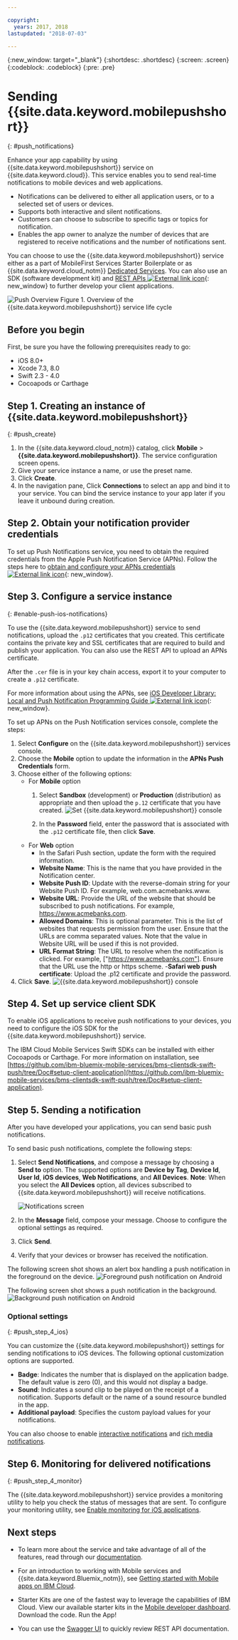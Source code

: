 ```yaml
---

copyright:
  years: 2017, 2018
lastupdated: "2018-07-03"

---
```

{:new_window: target="_blank"}
{:shortdesc: .shortdesc}
{:screen: .screen}
{:codeblock: .codeblock}
{:pre: .pre}

# Sending {{site.data.keyword.mobilepushshort}}
{: #push_notifications}

Enhance your app capability by using {{site.data.keyword.mobilepushshort}} service on {{site.data.keyword.cloud}}. This service enables you to send real-time notifications to mobile devices and web applications.

 - Notifications can be delivered to either all application users, or to a selected set of users or devices.
 - Supports both interactive and silent notifications.
 - Customers can choose to subscribe to specific tags or topics for notification.
 - Enables the app owner to analyze the number of devices that are registered to receive notifications and the number of notifications sent.

You can choose to use the {{site.data.keyword.mobilepushshort}} service either as a part of MobileFirst Services Starter Boilerplate or as {{site.data.keyword.cloud_notm}} [Dedicated Services](/docs/dedicated/index.html).  You can also use an SDK (software development kit) and [REST APIs ![External link icon](../../icons/launch-glyph.svg "External link icon")](https://mobile.{DomainName}/imfpush/){: new_window} to further develop your client applications.

![Push Overview](images/push_notification_lifecycle.jpg) Figure 1. Overview of the {{site.data.keyword.mobilepushshort}} service life cycle

## Before you begin

First, be sure you have the following prerequisites ready to go:

 - iOS 8.0+
 - Xcode 7.3, 8.0
 - Swift 2.3 - 4.0
 - Cocoapods or Carthage

## Step 1. Creating an instance of {{site.data.keyword.mobilepushshort}}
{: #push_create}

1. In the {{site.data.keyword.cloud_notm}} catalog, click **Mobile** > **{{site.data.keyword.mobilepushshort}}**. The service configuration screen opens.
2. Give your service instance a name, or use the preset name.
3. Click **Create**.
4. In the navigation pane, Click **Connections** to select an app and bind it to your service. You can bind the service instance to your app later if you leave it unbound during creation.


## Step 2. Obtain your notification provider credentials

To set up Push Notifications service, you need to obtain the required credentials from the Apple Push Notification Service (APNs). Follow the steps here to [obtain and configure your APNs credentials ![External link icon](../../icons/launch-glyph.svg "External link icon")](https://console.bluemix.net/docs/services/mobilepush/push_step_1.html#push_step_1_ios){: new_window}.


## Step 3. Configure a service instance
{: #enable-push-ios-notifications}

To use the {{site.data.keyword.mobilepushshort}} service to send notifications, upload the `.p12` certificates that you created. This certificate contains the private key and SSL certificates that are required to build and publish your application. You can also use the REST API to upload an APNs certificate.

After the `.cer` file is in your key chain access, export it to your computer to create a `.p12` certificate.

For more information about using the APNs, see [iOS Developer Library: Local and Push Notification Programming Guide ![External link icon](../../icons/launch-glyph.svg "External link icon")](https://developer.apple.com/library/content/documentation/NetworkingInternet/Conceptual/RemoteNotificationsPG/APNSOverview.html#//apple_ref/doc/uid/TP40008194-CH8-SW1){: new_window}.

To set up APNs on the Push Notification services console, complete the steps:

1. Select **Configure** on the {{site.data.keyword.mobilepushshort}} services console.
2. Choose the **Mobile** option to update the information in the **APNs Push Credentials** form.
3. Choose either of the following options:
	- For **Mobile** option
		1. Select **Sandbox** (development) or **Production** (distribution) as appropriate and then upload the `p.12` certificate that you have created.
		  ![Set {{site.data.keyword.mobilepushshort}} console](images/wizard.jpg)

		1. In the **Password** field, enter the password that is associated with the `.p12` certificate file, then click **Save**.
	- For **Web** option
		- In the Safari Push section, update the form with the required information.
		- **Website Name**: This is the name that you have provided in the Notification center.
		- **Website Push ID**: Update with the reverse-domain string for your Website Push ID. For example, web.com.acmebanks.www.
		- **Website URL**: Provide the URL of the website that should be subscribed to push notifications. For example, https://www.acmebanks.com.
		- **Allowed Domains**: This is optional parameter. This is the list of websites that requests permission from the user. Ensure that the URLs are comma separated values. Note that the value in Website URL will be used if this is not provided.
		- **URL Format String**: The URL to resolve when the notification is clicked. For example, ["https://www.acmebanks.com"]. Ensure that the URL use the http or https scheme.
		-**Safari web push certificate**: Upload the .p12 certificate and provide the password.
4. Click **Save**.
	![{{site.data.keyword.mobilepushshort}} console](images/push_configure_safari.jpg)


## Step 4. Set up service client SDK

To enable iOS applications to receive push notifications to your devices, you need to configure the iOS SDK for the {{site.data.keyword.mobilepushshort}} service.

The IBM Cloud Mobile Services Swift SDKs can be installed with either Cocoapods or Carthage. For more information on installation, see [https://github.com/ibm-bluemix-mobile-services/bms-clientsdk-swift-push/tree/Doc#setup-client-application](https://github.com/ibm-bluemix-mobile-services/bms-clientsdk-swift-push/tree/Doc#setup-client-application).


## Step 5. Sending a notification

After you have developed your applications, you can send basic push notifications.

To send basic push notifications, complete the following steps:

1. Select **Send Notifications**, and compose a message by choosing a **Send to** option. The supported options are **Device by Tag**, **Device Id**, **User Id**, **iOS devices**, **Web Notifications**, and **All Devices**.
**Note**: When you select the **All Devices** option, all devices subscribed to {{site.data.keyword.mobilepushshort}} will receive notifications.

	![Notifications screen](images/tag_notification.jpg)

2. In the **Message** field, compose your message. Choose to configure the optional settings as required.
3. Click **Send**.
3. Verify that your devices or browser has received the notification.

The following screen shot shows an alert box handling a push notification in the foreground on the device.
	![Foreground push notification on Android](images/Android_Screenshot.jpg)

The following screen shot shows a push notification in the background.
	![Background push notification on Android](images/background.png)

### Optional settings
{: #push_step_4_ios}

You can customize the {{site.data.keyword.mobilepushshort}} settings for sending notifications to iOS devices. The following optional customization options are supported.

- **Badge**:  Indicates the number that is displayed on the application badge. The default value is zero (0), and this would not display a badge.
- **Sound**: Indicates a sound clip to be played on the receipt of a notification. Supports default or the name of a sound resource bundled in the app.
- **Additional payload**: Specifies the custom payload values for your notifications.

You can also choose to enable [interactive notifications](https://github.com/ibm-bluemix-mobile-services/bms-clientsdk-swift-push/tree/Doc#interactive-notifications) and [rich media notifications](https://github.com/ibm-bluemix-mobile-services/bms-clientsdk-swift-push/tree/Doc#enabling-rich-media-notifications).

## Step 6. Monitoring for delivered notifications
{: #push_step_4_monitor}

The {{site.data.keyword.mobilepushshort}} service provides a monitoring utility to help you check the status of messages that are sent. To configure your monitoring utility, see [Enable monitoring for iOS applications](https://github.com/ibm-bluemix-mobile-services/bms-clientsdk-swift-push/tree/Doc#enable-monitoring).

## Next steps

 - To learn more about the service and take advantage of all of the features, read through our [documentation](/docs/services/mobilepush/c_overview_push.html#overview-push).

 - For an introduction to working with Mobile services and {{site.data.keyword.Bluemix_notm}}, see [Getting started with Mobile apps on IBM Cloud](/docs/services/mobile/index.html).

 - Starter Kits are one of the fastest way to leverage the capabilities of IBM Cloud. View our available starter kits in the [Mobile developer dashboard](https://console.bluemix.net/developer/mobile/dashboard). Download the code. Run the App!

 - You can use the [Swagger UI](https://mobile.ng.bluemix.net/imfpush/) to quickly review REST API documentation.
